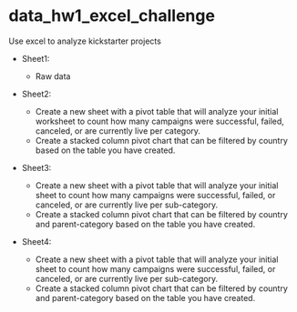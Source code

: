 # data_hw1_excel_challenge
Use excel to analyze kickstarter projects
- Sheet1: 
  - Raw data
  
- Sheet2:
  - Create a new sheet with a pivot table that will analyze your initial worksheet to count how many campaigns were successful, failed, canceled, or are currently live per category.
  - Create a stacked column pivot chart that can be filtered by country based on the table you have created.
  
- Sheet3:
  - Create a new sheet with a pivot table that will analyze your initial sheet to count how many campaigns were successful, failed, or canceled, or are currently live per sub-category.
  - Create a stacked column pivot chart that can be filtered by country and parent-category based on the table you have created.
  
- Sheet4:
  - Create a new sheet with a pivot table that will analyze your initial sheet to count how many campaigns were successful, failed, or canceled, or are currently live per sub-category.
  - Create a stacked column pivot chart that can be filtered by country and parent-category based on the table you have created.
